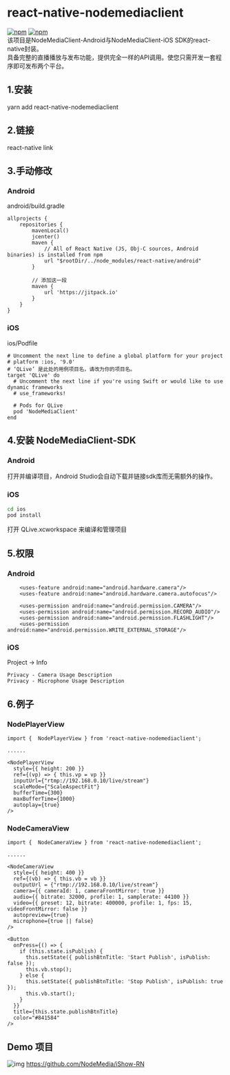 # react-native-nodemediaclient
[![npm](https://img.shields.io/npm/v/react-native-nodemediaclient.svg)](https://www.npmjs.com/package/react-native-nodemediaclient)
[![npm](https://img.shields.io/npm/dm/react-native-nodemediaclient.svg)](https://www.npmjs.com/package/react-native-nodemediaclient)  
该项目是NodeMediaClient-Android与NodeMediaClient-iOS SDK的react-native封装。  
具备完整的直播播放与发布功能，提供完全一样的API调用。使您只需开发一套程序即可发布两个平台。

## 1.安装
yarn add react-native-nodemediaclient

## 2.链接
react-native link

## 3.手动修改

### Android
android/build.gradle
```
allprojects {
    repositories {
        mavenLocal()
        jcenter()
        maven {
            // All of React Native (JS, Obj-C sources, Android binaries) is installed from npm
            url "$rootDir/../node_modules/react-native/android"
        }
        
        // 添加这一段
        maven { 
            url 'https://jitpack.io' 
        }
    }
}
```

### iOS
ios/Podfile
```
# Uncomment the next line to define a global platform for your project
# platform :ios, '9.0'
# ‘QLive’ 是此处的用例项目名，请改为你的项目名。
target 'QLive' do
  # Uncomment the next line if you're using Swift or would like to use dynamic frameworks
  # use_frameworks!

  # Pods for QLive
  pod 'NodeMediaClient'
end
```

## 4.安装 NodeMediaClient-SDK
### Android
打开并编译项目，Android Studio会自动下载并链接sdk库而无需额外的操作。

### iOS
```bash
cd ios
pod install
```
打开 QLive.xcworkspace 来编译和管理项目

## 5.权限
### Android
```  
    <uses-feature android:name="android.hardware.camera"/>
    <uses-feature android:name="android.hardware.camera.autofocus"/>

    <uses-permission android:name="android.permission.CAMERA"/>
    <uses-permission android:name="android.permission.RECORD_AUDIO"/>
    <uses-permission android:name="android.permission.FLASHLIGHT"/>
    <uses-permission android:name="android.permission.WRITE_EXTERNAL_STORAGE"/>
```

### iOS
Project -> Info

```
Privacy - Camera Usage Description
Privacy - Microphone Usage Description
```

## 6.例子

### NodePlayerView

```
import {  NodePlayerView } from 'react-native-nodemediaclient';

......

<NodePlayerView 
  style={{ height: 200 }}
  ref={(vp) => { this.vp = vp }}
  inputUrl={"rtmp://192.168.0.10/live/stream"}
  scaleMode={"ScaleAspectFit"}
  bufferTime={300}
  maxBufferTime={1000}
  autoplay={true}
/>
```


### NodeCameraView
```
import {  NodeCameraView } from 'react-native-nodemediaclient';

......

<NodeCameraView 
  style={{ height: 400 }}
  ref={(vb) => { this.vb = vb }}
  outputUrl = {"rtmp://192.168.0.10/live/stream"}
  camera={{ cameraId: 1, cameraFrontMirror: true }}
  audio={{ bitrate: 32000, profile: 1, samplerate: 44100 }}
  video={{ preset: 12, bitrate: 400000, profile: 1, fps: 15, videoFrontMirror: false }}
  autopreview={true}
  microphone={true || false}
/>

<Button
  onPress={() => {
    if (this.state.isPublish) {
      this.setState({ publishBtnTitle: 'Start Publish', isPublish: false });
      this.vb.stop();
    } else {
      this.setState({ publishBtnTitle: 'Stop Publish', isPublish: true });
      this.vb.start();
    }
  }}
  title={this.state.publishBtnTitle}
  color="#841584"
/>
```
## Demo 项目
![img](https://raw.githubusercontent.com/NodeMedia/iShow-RN/master/1519740855033.gif)
https://github.com/NodeMedia/iShow-RN
